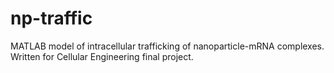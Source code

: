# np-traffic
MATLAB model of intracellular trafficking of nanoparticle-mRNA complexes. Written for Cellular Engineering final project.
